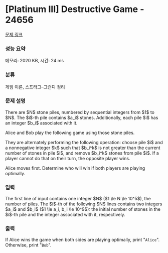 # [Platinum III] Destructive Game - 24656 

[문제 링크](https://www.acmicpc.net/problem/24656) 

### 성능 요약

메모리: 2020 KB, 시간: 24 ms

### 분류

게임 이론, 스프라그–그런디 정리

### 문제 설명

<p>There are $N$ stone piles, numbered by sequential integers from $1$ to $N$. The $i$-th pile contains $a_i$ stones. Additionally, each pile $i$ has an integer $b_i$ associated with it.</p>

<p>Alice and Bob play the following game using those stone piles.</p>

<p>They are alternately performing the following operation: choose pile $i$ and a nonnegative integer $k$ such that $b_i^k$ is not greater than the current number of stones in pile $i$, and remove $b_i^k$ stones from pile $i$. If a player cannot do that on their turn, the opposite player wins.</p>

<p>Alice moves first. Determine who will win if both players are playing optimally.</p>

### 입력 

 <p>The first line of input contains one integer $N$ ($1 \le N \le 10^5$), the number of piles. The $i$-th of the following $N$ lines contains two integers $a_i$ and $b_i$ ($1 \le a_i, b_i \le 10^9$): the initial number of stones in the $i$-th pile and the integer associated with it, respectively.</p>

### 출력 

 <p>If Alice wins the game when both sides are playing optimally, print "<code>Alice</code>". Otherwise, print "<code>Bob</code>".</p>

